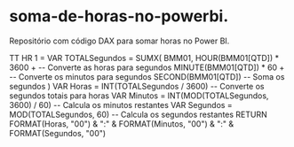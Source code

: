 # soma-de-horas-no-powerbi.
Repositório com código DAX para somar horas no Power BI.

TT HR 1 = 
VAR TOTALSegundos = 
    SUMX(
        BMM01, 
        HOUR(BMM01[QTD]) * 3600 +     -- Converte as horas para segundos
        MINUTE(BMM01[QTD]) * 60 +     -- Converte os minutos para segundos
        SECOND(BMM01[QTD])            -- Soma os segundos
    )
VAR Horas = INT(TOTALSegundos / 3600)  -- Converte os segundos totais para horas
VAR Minutos = INT(MOD(TOTALSegundos, 3600) / 60)  -- Calcula os minutos restantes
VAR Segundos = MOD(TOTALSegundos, 60)  -- Calcula os segundos restantes
RETURN 
    FORMAT(Horas, "00") & ":" & FORMAT(Minutos, "00") & ":" & FORMAT(Segundos, "00")
